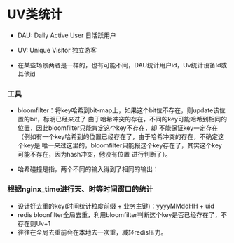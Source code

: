 # UV类统计

- DAU: Daily Active User 日活跃用户

- UV: Unique Visitor 独立游客

- 在某些场景两者是一样的，也有可能不同，DAU统计用户id，Uv统计设备Id或其他id


### 工具

- bloomfilter：将key哈希到bit-map上，如果这个bit位不存在，则update该位置的bit，标明已经来过了
    由于哈希冲突的存在，不同的key可能哈希到相同的位置，因此bloomfilter只能肯定这个key不存在，却
    不能保证key一定存在（例如有一个key哈希到的位置已经存在了，由于哈希冲突的存在，不确定这个key是
    唯一来过这里的，bloomfilter只能报这个key存在了，其实这个key可能不存在，因为hash冲突，他没有位置
    进行判断了）。

- 哈希碰撞是指，两个不同的输入得到了相同的输出：

### 根据nginx_time进行天、时等时间窗口的统计

- 设计好去重的key(时间统计粒度前缀 + 业务主键)：yyyyMMddHH + uid
- redis bloonfilter全局去重，利用bloomfilter判断这个key是否已经存在了，不存在则Uv+1
- 往往在全局去重前会在本地去一次重，减轻redis压力。